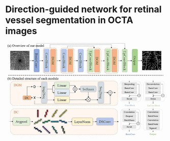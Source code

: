 # Direction-guided network for retinal vessel segmentation in OCTA images
![DGNet Show](./Figs/Figure_2.jpg)
